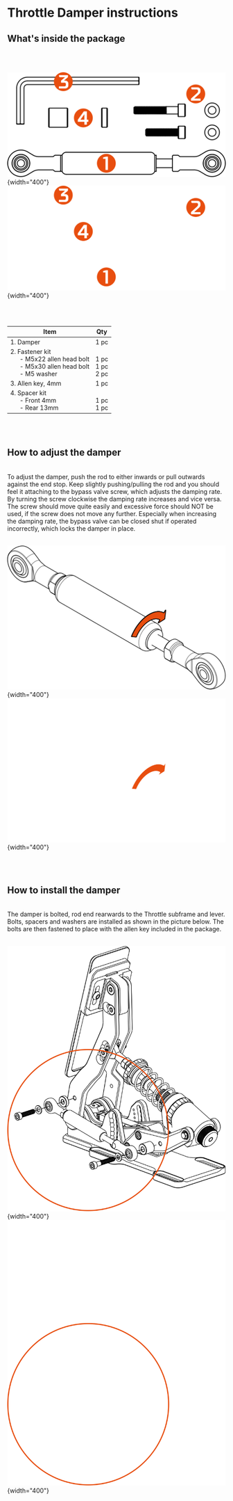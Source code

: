 # Throttle Damper instructions

## What's inside the package

<br>
<br>

![](assets/damper_included_light.svg#gh-light-mode-only){width="400"}
![](assets/damper_included_dark.svg#gh-dark-mode-only){width="400"}

<br>
<br>

| Item                     | Qty   |
| ------------------------ | ----- |
| 1. Damper     | 1 pc  |
| 2. Fastener kit <br> &ensp; &ensp; - M5x22 allen head bolt	<br> &ensp; &ensp; - M5x30 allen head bolt <br> &ensp; &ensp; - M5 washer | <br> 1 pc <br> 1 pc <br> 2 pc <br> |
| 3. Allen key, 4mm     | 1 pc  |
| 4. Spacer kit<br> &ensp; &ensp; - Front 4mm <br> &ensp; &ensp; - Rear 13mm | <br> 1 pc <br> 1 pc  |

<br>
<br>

## How to adjust the damper

<br>
To adjust the damper, push the rod to either inwards or pull outwards against the end stop. Keep slightly pushing/pulling the rod and you should feel it attaching to the bypass valve screw, which adjusts the damping rate. By turning the screw clockwise the damping rate increases and vice versa. The screw should move quite easily and excessive force should NOT be used, if the screw does not move any further. Especially when increasing the damping rate, the bypass valve can be closed shut if operated incorrectly, which locks the damper in place. 
<br>
<br>


![](assets/damper_adjust_light.svg#gh-light-mode-only){width="400"}
![](assets/damper_adjust_dark.svg#gh-dark-mode-only){width="400"}

<br>
<br>

## How to install the damper

<br>
The damper is bolted, rod end rearwards to the Throttle subframe and lever. Bolts, spacers and washers are installed as shown in the picture below. The bolts are then fastened to place with the allen key included in the package.
<br>
<br>

![](assets/damper_installation_light.svg#gh-light-mode-only){width="400"}
![](assets/damper_installation_dark.svg#gh-dark-mode-only){width="400"}

<br>
<br>
